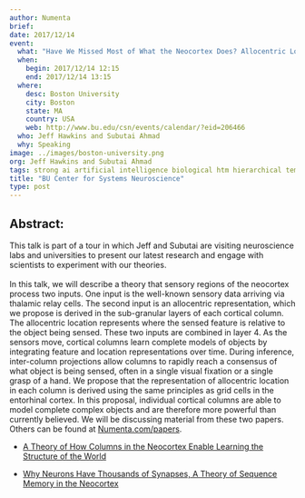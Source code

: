```yaml
---
author: Numenta
brief:
date: 2017/12/14
event:
  what: "Have We Missed Most of What the Neocortex Does? Allocentric Location as the Basis of Perception"
  when:
    begin: 2017/12/14 12:15
    end: 2017/12/14 13:15
  where:
    desc: Boston University
    city: Boston
    state: MA
    country: USA
    web: http://www.bu.edu/csn/events/calendar/?eid=206466
  who: Jeff Hawkins and Subutai Ahmad
  why: Speaking
image: ../images/boston-university.png
org: Jeff Hawkins and Subutai Ahmad
tags: strong ai artificial intelligence biological htm hierarchical temporal memory computing brain neuroscience
title: "BU Center for Systems Neuroscience"
type: post
---
```


## Abstract:

This talk is part of a tour in which Jeff and Subutai are visiting neuroscience labs and universities to present our latest research and engage with scientists to experiment with our theories. </br></br>
In this talk, we will describe a theory that sensory regions of the neocortex process two inputs. One input is the well-known sensory data arriving via thalamic relay cells. The second input is an allocentric representation, which we propose is derived in the sub-granular layers of each cortical column. The allocentric location represents where the sensed feature is relative to the object being sensed. These two inputs are combined in layer 4. As the sensors move, cortical columns learn complete models of objects by integrating feature and location representations over time. During inference, inter-column projections allow columns to rapidly reach a consensus of what object is being sensed, often in a single visual fixation or a single grasp of a hand. We propose that the representation of allocentric location in each column is derived using the same principles as grid cells in the entorhinal cortex. In this proposal, individual cortical columns are able to model complete complex objects and are therefore more powerful than currently believed.
We will be discussing material from these two papers. Others can be found at [Numenta.com/papers](/papers/).

* [A Theory of How Columns in the Neocortex Enable Learning the Structure of the World](https://doi.org/10.3389/fncir.2017.00081)

* [Why Neurons Have Thousands of Synapses, A Theory of Sequence Memory in the Neocortex](https://doi.org/10.3389/fncir.2016.00023)
